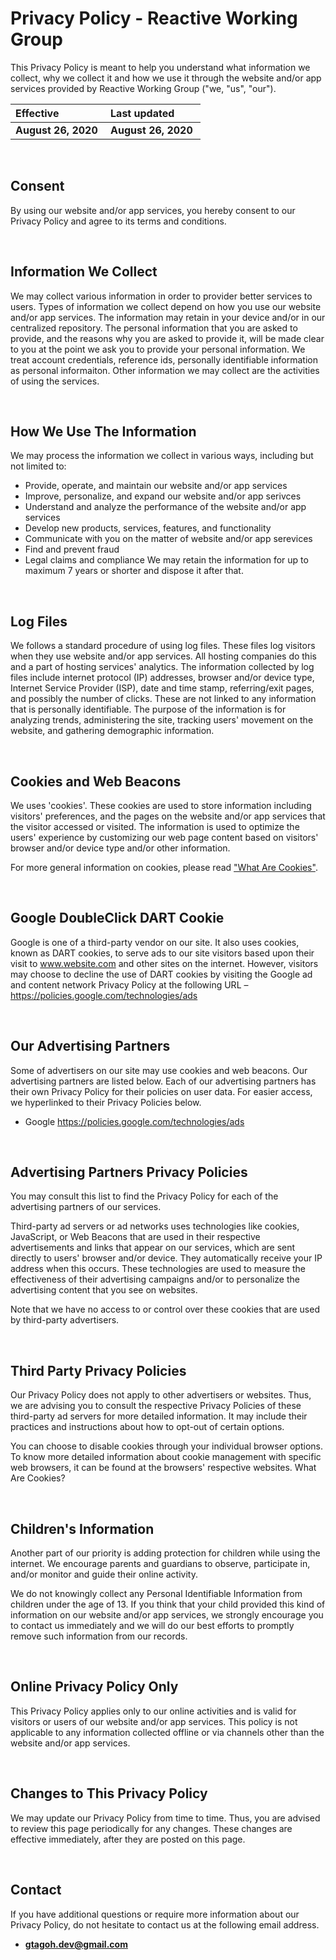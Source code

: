 # Privacy Policy - Reactive Working Group

This Privacy Policy is meant to help you understand what information we collect, why we collect it and how we use it through the website and/or app services provided by Reactive Working Group ("we, "us", "our").

Effective | Last updated
:----- | :-----   
  **August 26, 2020**&nbsp; | **August 26, 2020**&nbsp;

&nbsp;  
## Consent  
By using our website and/or app services, you hereby consent to our Privacy Policy and agree to its terms and conditions.

&nbsp;  
## Information We Collect
We may collect various information in order to provider better services to users. Types of information we collect depend on how you use our website and/or app services. The information may retain in your device and/or in our centralized repository. The personal information that you are asked to provide, and the reasons why you are asked to provide it, will be made clear to you at the point we ask you to provide your personal information. We treat account credentials, reference ids, personally identifiable information as personal informaiton. Other information we may collect are the activities of using the services.

&nbsp;  
## How We Use The Information
We may process the information we collect in various ways, including but not limited to:  
- Provide, operate, and maintain our website and/or app services
- Improve, personalize, and expand our website and/or app serivces
- Understand and analyze the performance of the website and/or app services
- Develop new products, services, features, and functionality
- Communicate with you on the matter of website and/or app serevices
- Find and prevent fraud
- Legal claims and compliance
We may retain the information for up to maximum 7 years or shorter and dispose it after that. 

&nbsp;  
## Log Files
We follows a standard procedure of using log files. These files log visitors when they use website and/or app services. All hosting companies do this and a part of hosting services' analytics. The information collected by log files include internet protocol (IP) addresses, browser and/or device type, Internet Service Provider (ISP), date and time stamp, referring/exit pages, and possibly the number of clicks. These are not linked to any information that is personally identifiable. The purpose of the information is for analyzing trends, administering the site, tracking users' movement on the website, and gathering demographic information.

&nbsp;  
## Cookies and Web Beacons
We uses 'cookies'. These cookies are used to store information including visitors' preferences, and the pages on the website and/or app services that the visitor accessed or visited. The information is used to optimize the users' experience by customizing our web page content based on visitors' browser and/or device type and/or other information.

For more general information on cookies, please read <a href="https://www.cookieconsent.com/what-are-cookies/">"What Are Cookies"</a>.

&nbsp;  
## Google DoubleClick DART Cookie
Google is one of a third-party vendor on our site. It also uses cookies, known as DART cookies, to serve ads to our site visitors based upon their visit to www.website.com and other sites on the internet. However, visitors may choose to decline the use of DART cookies by visiting the Google ad and content network Privacy Policy at the following URL – <a href="https://policies.google.com/technologies/ads">https://policies.google.com/technologies/ads</a>

&nbsp;  
## Our Advertising Partners
Some of advertisers on our site may use cookies and web beacons. Our advertising partners are listed below. Each of our advertising partners has their own Privacy Policy for their policies on user data. For easier access, we hyperlinked to their Privacy Policies below.

- Google  <a href="https://policies.google.com/technologies/ads">https://policies.google.com/technologies/ads</a>
   
&nbsp;  
## Advertising Partners Privacy Policies
You may consult this list to find the Privacy Policy for each of the advertising partners of our services.

Third-party ad servers or ad networks uses technologies like cookies, JavaScript, or Web Beacons that are used in their respective advertisements and links that appear on our services, which are sent directly to users' browser and/or device. They automatically receive your IP address when this occurs. These technologies are used to measure the effectiveness of their advertising campaigns and/or to personalize the advertising content that you see on websites.

Note that we have no access to or control over these cookies that are used by third-party advertisers.

&nbsp;  
## Third Party Privacy Policies
Our Privacy Policy does not apply to other advertisers or websites. Thus, we are advising you to consult the respective Privacy Policies of these third-party ad servers for more detailed information. It may include their practices and instructions about how to opt-out of certain options.

You can choose to disable cookies through your individual browser options. To know more detailed information about cookie management with specific web browsers, it can be found at the browsers' respective websites. What Are Cookies?

&nbsp;  
## Children's Information
Another part of our priority is adding protection for children while using the internet. We encourage parents and guardians to observe, participate in, and/or monitor and guide their online activity.

We do not knowingly collect any Personal Identifiable Information from children under the age of 13. If you think that your child provided this kind of information on our website and/or app services, we strongly encourage you to contact us immediately and we will do our best efforts to promptly remove such information from our records.

&nbsp;  
## Online Privacy Policy Only
This Privacy Policy applies only to our online activities and is valid for visitors or users of our website and/or app services. This policy is not applicable to any information collected offline or via channels other than the website and/or app services.

&nbsp;  
## Changes to This Privacy Policy
We may update our Privacy Policy from time to time. Thus, you are advised to review this page periodically for any changes. These changes are effective immediately, after they are posted on this page.

&nbsp;  
## Contact
If you have additional questions or require more information about our Privacy Policy, do not hesitate to contact us at the following email address.  
- **gtagoh.dev@gmail.com**
